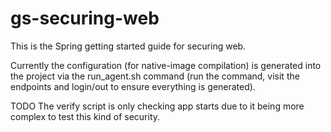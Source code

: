 # gs-securing-web

This is the Spring getting started guide for securing web.

Currently the configuration (for native-image compilation) is generated into the project via the run_agent.sh command
(run the command, visit the endpoints and login/out to ensure everything is generated).

TODO The verify script is only checking app starts due to it being more complex to test this kind of security.
